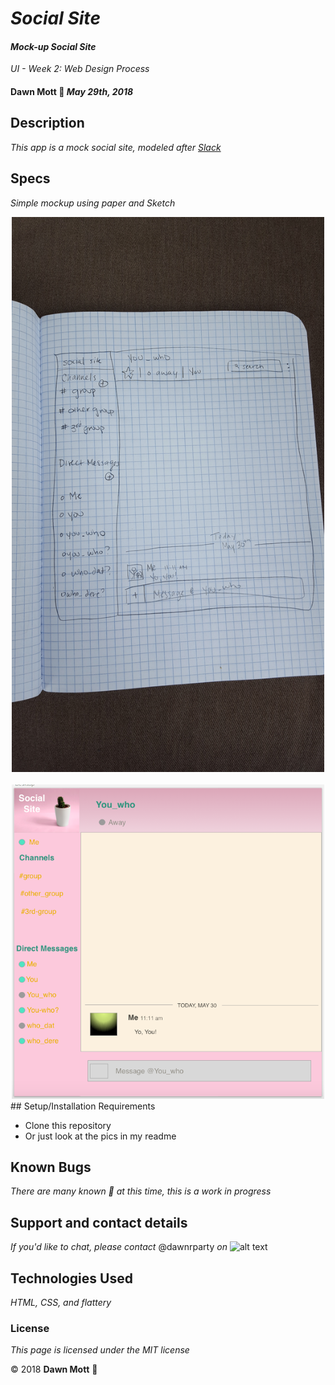 <!-- Twitter icon from https://github.com/carlsednaoui/gitsocial -->
[1.1]: http://i.imgur.com/tXSoThF.png (twitter icon with padding)

# _Social Site_

#### _Mock-up Social Site_
_UI - Week 2: Web Design Process_

#### **Dawn Mott** :sunrise_over_mountains: _May 29th, 2018_

## Description

_This app is a mock social site, modeled after [Slack](https://www.slack.com)_

## Specs
_Simple mockup using paper and Sketch_
<div style="text-align:center"><img src="./img/social-site.jpg" alt="hand drawn sketch of site" width="500"></div>
<br>
<div style="text-align:center"><img src="./img/social-site.png" alt="mock up of site made in sketch, with pink" width="500"></div>
## Setup/Installation Requirements

* Clone this repository
* Or just look at the pics in my readme


## Known Bugs

_There are many known :bug: at this time, this is a work in progress_

## Support and contact details

_If you'd like to chat, please contact_ @dawnrparty _on_ ![alt text][1.1]

## Technologies Used

_HTML, CSS, and flattery_

### License

*This page is licensed under the MIT license*

&copy; 2018 **Dawn Mott** :sunrise_over_mountains:
